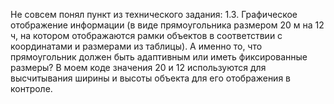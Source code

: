 Не совсем понял пункт из технического задания: 1.3.	Графическое отображение информации (в виде прямоугольника размером 20 м на 12 ч, на котором отображаются рамки объектов в соответствии с координатами и размерами из таблицы).
А именно то, что прямоугольник должен быть адаптивным или иметь фиксированные размеры?
В моем коде значения 20 и 12 используются для высчитывания ширины и высоты объекта для его отображения в контроле.
